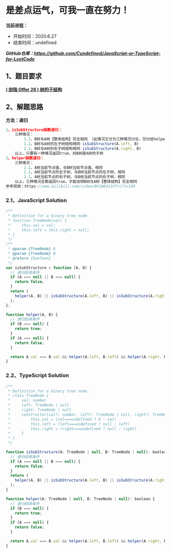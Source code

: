 ﻿# 是差点运气，可我一直在努力！
**当前进程：**

 - 开始时间：2020.6.27 
 - 结束时间：undefined

***GitHub仓库：https://github.com/Cundefined/JavaScript-or-TypeScript-for-LeetCode***



## 1、题目要求
[**( 剑指 Offer 26 )  树的子结构**](https://leetcode-cn.com/problems/shu-de-zi-jie-gou-lcof/)
      


## 2、解题思路
**方法：递归**
```javascript
1、isSubStructure函数递归：
    三种情况：
        1.1、B树与A树【整体结构】完全相同 （此情况又分为三种情况讨论，交付给helper函数递归执行） 
        1.2、B树与A树的左子树结构相同 isSubStructure(A.left, B)
        1.2、B树与A树的右子树结构相同 isSubStructure(A.right, B)
    以上，只要有一种情况返回true，则B树是A树的子树
2、helper函数递归：
    三种情况：
        2.1、A树当前节点值，与B树当前节点值，相同
        2.1、A树当前节点的左子树，与B树当前节点的左子树，相同
        2.1、A树当前节点的右子树，与B树当前节点的右子树，相同
    以上，三种情况全都返回true，才能说明B树与A树【整体结构】完全相同
参考视频：https://www.bilibili.com/video/BV1WE411P7rc?t=189
```


### 2.1、JavaScript Solution

```javascript
/**
 * Definition for a binary tree node.
 * function TreeNode(val) {
 *     this.val = val;
 *     this.left = this.right = null;
 * }
 */
/**
 * @param {TreeNode} A
 * @param {TreeNode} B
 * @return {boolean}
 */
var isSubStructure = function (A, B) {
  // 递归结束条件
  if (A === null || B === null) {
    return false;
  }
  return (
    helper(A, B) || isSubStructure(A.left, B) || isSubStructure(A.right, B)
  );
};

function helper(A, B) {
  // 递归结束条件
  if (B === null) {
    return true;
  }
  if (A === null) {
    return false;
  }

  return A.val === B.val && helper(A.left, B.left) && helper(A.right, B.right);
}

```

### 2.2、TypeScript Solution

```javascript
/**
 * Definition for a binary tree node.
 * class TreeNode {
 *     val: number
 *     left: TreeNode | null
 *     right: TreeNode | null
 *     constructor(val?: number, left?: TreeNode | null, right?: TreeNode | null) {
 *         this.val = (val===undefined ? 0 : val)
 *         this.left = (left===undefined ? null : left)
 *         this.right = (right===undefined ? null : right)
 *     }
 * }
 */

function isSubStructure(A: TreeNode | null, B: TreeNode | null): boolean {
  // 递归结束条件
  if (A === null || B === null) {
    return false;
  }
  return (
    helper(A, B) || isSubStructure(A.left, B) || isSubStructure(A.right, B)
  );
}

function helper(A: TreeNode | null, B: TreeNode | null): boolean {
  // 递归结束条件
  if (B === null) {
    return true;
  }
  if (A === null) {
    return false;
  }

  return A.val === B.val && helper(A.left, B.left) && helper(A.right, B.right);
}

```

